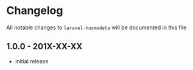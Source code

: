 # Changelog

All notable changes to `laravel-husmodata` will be documented in this file

## 1.0.0 - 201X-XX-XX

- initial release
